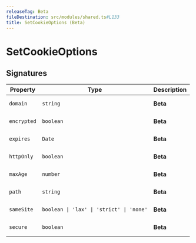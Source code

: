 ```yaml
---
releaseTag: Beta
fileDestination: src/modules/shared.ts#L133
title: SetCookieOptions (Beta)
---
```


# SetCookieOptions

## Signatures

<table><thead><tr><th>Property</th><th>Type</th><th>Description</th></tr></thead><tbody><tr id="domain"><td><h3 aria-hidden="true" tabindex="-1" hidden>domain</h3><pre class="language-ts"><code>domain</code></pre></td><td><pre class="language-ts"><code>string</code></pre></td><td><div><strong>Beta</strong></div></td></tr><tr id="encrypted"><td><h3 aria-hidden="true" tabindex="-1" hidden>encrypted</h3><pre class="language-ts"><code>encrypted</code></pre></td><td><pre class="language-ts"><code>boolean</code></pre></td><td><div><strong>Beta</strong></div></td></tr><tr id="expires"><td><h3 aria-hidden="true" tabindex="-1" hidden>expires</h3><pre class="language-ts"><code>expires</code></pre></td><td><pre class="language-ts"><code>Date</code></pre></td><td><div><strong>Beta</strong></div></td></tr><tr id="httponly"><td><h3 aria-hidden="true" tabindex="-1" hidden>httpOnly</h3><pre class="language-ts"><code>httpOnly</code></pre></td><td><pre class="language-ts"><code>boolean</code></pre></td><td><div><strong>Beta</strong></div></td></tr><tr id="maxage"><td><h3 aria-hidden="true" tabindex="-1" hidden>maxAge</h3><pre class="language-ts"><code>maxAge</code></pre></td><td><pre class="language-ts"><code>number</code></pre></td><td><div><strong>Beta</strong></div></td></tr><tr id="path"><td><h3 aria-hidden="true" tabindex="-1" hidden>path</h3><pre class="language-ts"><code>path</code></pre></td><td><pre class="language-ts"><code>string</code></pre></td><td><div><strong>Beta</strong></div></td></tr><tr id="samesite"><td><h3 aria-hidden="true" tabindex="-1" hidden>sameSite</h3><pre class="language-ts"><code>sameSite</code></pre></td><td><pre class="language-ts"><code>boolean &#124; 'lax' &#124; 'strict' &#124; 'none'</code></pre></td><td><div><strong>Beta</strong></div></td></tr><tr id="secure"><td><h3 aria-hidden="true" tabindex="-1" hidden>secure</h3><pre class="language-ts"><code>secure</code></pre></td><td><pre class="language-ts"><code>boolean</code></pre></td><td><div><strong>Beta</strong></div></td></tr></tbody></table>
